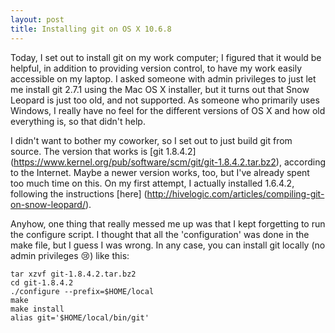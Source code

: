 ```yaml
---
layout: post
title: Installing git on OS X 10.6.8
---
```


Today, I set out to install git on my work computer; I figured that it would be helpful, in addition to providing version control, to have my work easily accessible on my laptop. I asked someone with admin privileges to just let me install git 2.7.1 using the Mac OS X installer, but it turns out that Snow Leopard is just too old, and not supported. As someone who primarily uses Windows, I really have no feel for the different versions of OS X and how old everything is, so that didn't help.

I didn't want to bother my coworker, so I set out to just build git from source. The version that works is [git 1.8.4.2] (https://www.kernel.org/pub/software/scm/git/git-1.8.4.2.tar.bz2), according to the Internet. Maybe a newer version works, too, but I've already spent too much time on this. On my first attempt, I actually installed 1.6.4.2, following the instructions [here] (http://hivelogic.com/articles/compiling-git-on-snow-leopard/).

Anyhow, one thing that really messed me up was that I kept forgetting to run the configure script. I thought that all the 'configuration' was done in the make file, but I guess I was wrong. In any case, you can install git locally (no admin privileges :cry:) like this:

    tar xzvf git-1.8.4.2.tar.bz2
    cd git-1.8.4.2
    ./configure --prefix=$HOME/local
    make
    make install
    alias git='$HOME/local/bin/git'
